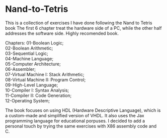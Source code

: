 # Nand-to-Tetris
This is a collection of exercises I have done following the Nand to Tetris book
The first 6 chapter treat the hardware side of a PC, while the other half addresses the software side.
Highly recomended book. 

Chapters:
01-Boolean Logic;  
02-Boolean Arithmetic;  
03-Sequential Logic;  
04-Machine Language;  
05-Computer Architecture;  
06-Assembler;  
07-Virtual Machine I: Stack Arithmetic;  
08-Virtual Machine II: Program Control;  
09-High-Level Language;  
10-Compiler I: Syntax Analysis;  
11-Compiler II: Code Generation;  
12-Operating System;  

The book focuses on using HDL (Hardware Descriptive Language), which is a custom-made and simplified version of VHDL. It also uses the Jax programming language for educational porpuses.
I decided to add a personal touch by trying the same exercises with X86 assembly code and C.  
